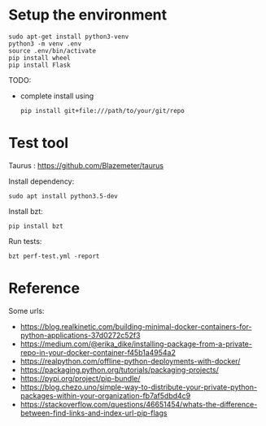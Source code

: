 # Setup the environment

```
sudo apt-get install python3-venv
python3 -m venv .env
source .env/bin/activate
pip install wheel
pip install Flask
```

TODO:
* complete install using 
  ```
  pip install git+file:///path/to/your/git/repo
  ```

# Test tool

Taurus : https://github.com/Blazemeter/taurus

Install dependency: 
```
sudo apt install python3.5-dev
```
 
Install bzt:
```
pip install bzt
```

Run tests:
```
bzt perf-test.yml -report
```

# Reference

Some urls:
* https://blog.realkinetic.com/building-minimal-docker-containers-for-python-applications-37d0272c52f3
* https://medium.com/@erika_dike/installing-package-from-a-private-repo-in-your-docker-container-f45b1a4954a2
* https://realpython.com/offline-python-deployments-with-docker/
* https://packaging.python.org/tutorials/packaging-projects/
* https://pypi.org/project/pip-bundle/
* https://blog.chezo.uno/simple-way-to-distribute-your-private-python-packages-within-your-organization-fb7af5dbd4c9
* https://stackoverflow.com/questions/46651454/whats-the-difference-between-find-links-and-index-url-pip-flags
